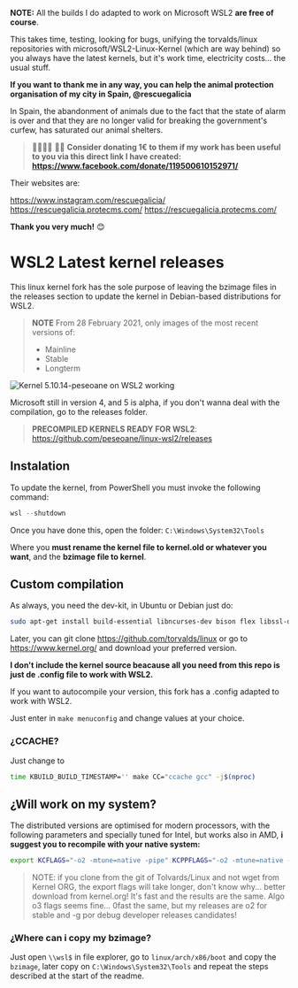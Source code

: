 **NOTE:** All the builds I do adapted to work on Microsoft WSL2 **are free of course**.

This takes time, testing, looking for bugs, unifying the torvalds/linux repositories with microsoft/WSL2-Linux-Kernel (which are way behind) so you always have the latest kernels, but it's work time, electricity costs... the usual stuff.

**If you want to thank me in any way, you can help the animal protection organisation of my city in Spain, @rescuegalicia**

In Spain, the abandonment of animals due to the fact that the state of alarm is over and that they are no longer valid for breaking the government's curfew, has saturated our animal shelters.

> 🦮🐶🐩😻 🐕‍🦺 **Consider donating 1€ to them if my work has been useful to you via this direct link I have created: https://www.facebook.com/donate/119500610152971/**

Their websites are:

https://www.instagram.com/rescuegalicia/
https://rescuegalicia.protecms.com/
https://rescuegalicia.protecms.com/

**Thank you very much!** 😊

# WSL2 Latest kernel releases

This linux kernel fork has the sole purpose of leaving the bzimage files in the releases section to update the kernel in Debian-based distributions for WSL2.

> **NOTE** From 28 February 2021, only images of the most recent versions of:
> * Mainline
> * Stable
> * Longterm

![Kernel 5.10.14-peseoane on WSL2 working](https://i.imgur.com/3luMTGJ.png)

Microsoft still in version 4, and 5 is alpha, if you don't wanna deal with the compilation, go to the releases folder.
> **PRECOMPILED KERNELS READY FOR WSL2**: https://github.com/peseoane/linux-wsl2/releases

## Instalation

To update the kernel, from PowerShell you must invoke the following command:

```powershell
wsl --shutdown
```
Once you have done this, open the folder: `C:\Windows\System32\Tools`

Where you **must rename the kernel file to kernel.old or whatever you want**, and the **bzimage file to kernel**.

## Custom compilation

As always, you need the dev-kit, in Ubuntu or Debian just do:

```bash
sudo apt-get install build-essential libncurses-dev bison flex libssl-dev libelf-dev
```

Later, you can git clone https://github.com/torvalds/linux or go to https://www.kernel.org/ and download your preferred version.

**I don't include the kernel source beacause all you need from this repo is just de .config file to work with WSL2.**

If you want to autocompile your version, this fork has a .config adapted to work with WSL2.

Just enter in `make menuconfig` and change values at your choice.

### ¿CCACHE?

Just change to 

```bash
time KBUILD_BUILD_TIMESTAMP='' make CC="ccache gcc" -j$(nproc)
```

## ¿Will work on my system?

The distributed versions are optimised for modern processors, with the following parameters and specially tuned for Intel, but works also in AMD, **i suggest you to recompile with your native system:**

```bash
export KCFLAGS="-o2 -mtune=native -pipe" KCPPFLAGS="-o2 -mtune=native -pipe make all"
```

> NOTE: if you clone from the git of Tolvards/Linux and not wget from Kernel ORG, the export flags will take longer, don't know why... better download from kernel.org! It's fast and the results are the same. Algo o3 flags seems fine... 0fast the same, but my releases are o2 for stable and -g por debug developer releases candidates!

### ¿Where can i copy my bzimage?

Just open `\\wsl$` in file explorer, go to `linux/arch/x86/boot` and copy the `bzimage`, later copy on `C:\Windows\System32\Tools` and repeat the steps described at the start of the readme.
